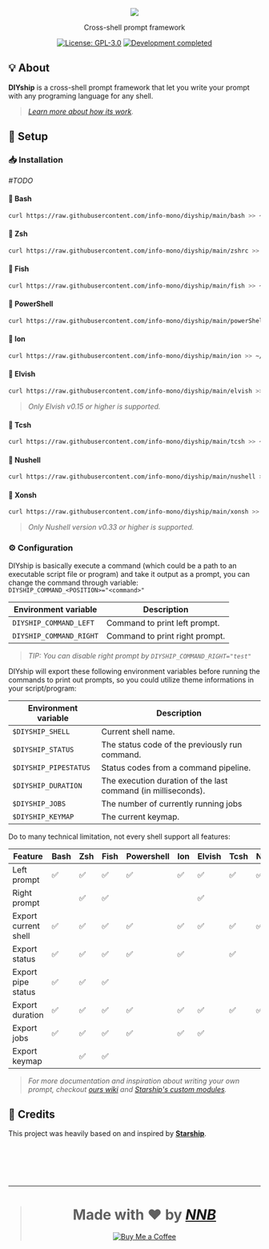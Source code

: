 <p align="center"><a href="https://www.figma.com/file/ivfF5xzAi1zioAkpDHbUyb/DIYship"><img src="https://user-images.githubusercontent.com/43980777/142657083-ec10c6a1-b34b-4517-9110-3d07f7263a63.png"></a></p>
<p align="center">Cross-shell prompt framework</p>
<p align="center">
  <a href="https://github.com/info-mono/diyship/blob/main/LICENSE"><img src="https://img.shields.io/github/license/info-mono/diyship?labelColor=383838&color=585858&style=for-the-badge" alt="License: GPL-3.0"></a>
  <a href="https://gist.github.com/NNBnh/9ef453aba3efce26046e0d3119dab5a7#development-completed"><img src="https://img.shields.io/badge/development-completed-%23585858.svg?labelColor=383838&style=for-the-badge&logoColor=FFFFFF" alt="Development completed"></a>
</p>

## 💡 About

**DIYship** is a cross-shell prompt framework that let you write your prompt with any programing language for any shell.

> _[Learn more about how its work](#%EF%B8%8F-configuration)._

## 🚀 Setup

### 📥 Installation

_#TODO_

#### 🐚 Bash

```sh
curl https://raw.githubusercontent.com/info-mono/diyship/main/bash >> ~/.bashrc
```

#### 🐚 Zsh

```sh
curl https://raw.githubusercontent.com/info-mono/diyship/main/zshrc >> ~/.zshrc
```

#### 🐚 Fish

```sh
curl https://raw.githubusercontent.com/info-mono/diyship/main/fish >> ~/.config/fish/config.fish
```

#### 🐚 PowerShell

```sh
curl https://raw.githubusercontent.com/info-mono/diyship/main/powerShell >> ~/.config/powershell/Microsoft.PowerShell_profile.ps1
```

#### 🐚 Ion

```sh
curl https://raw.githubusercontent.com/info-mono/diyship/main/ion >> ~/.config/ion/initrc
```

#### 🐚 Elvish

```sh
curl https://raw.githubusercontent.com/info-mono/diyship/main/elvish >> ~/.elvish/rc.elv
```

> _Only Elvish v0.15 or higher is supported._

#### 🐚 Tcsh

```sh
curl https://raw.githubusercontent.com/info-mono/diyship/main/tcsh >> ~/.tcshrc
```

#### 🐚 Nushell

```sh
curl https://raw.githubusercontent.com/info-mono/diyship/main/nushell >> ~/.config/nu/config.toml
```

#### 🐚 Xonsh

```sh
curl https://raw.githubusercontent.com/info-mono/diyship/main/xonsh >> ~/.xonshrc
```

> _Only Nushell version v0.33 or higher is supported._

### ⚙️ Configuration

DIYship is basically execute a command (which could be a path to an executable script file or program) and take it output as a prompt,
you can change the command through variable:<br>
`DIYSHIP_COMMAND_<POSITION>="<command>"`

| Environment variable    | Description                    |
| ----------------------- | ------------------------------ |
| `DIYSHIP_COMMAND_LEFT`  | Command to print left prompt.  |
| `DIYSHIP_COMMAND_RIGHT` | Command to print right prompt. |

> _TIP: You can disable right prompt by `DIYSHIP_COMMAND_RIGHT="test"`_

DIYship will export these following environment variables before running the commands to print out prompts,
so you could utilize theme informations in your script/program:

| Environment variable  | Description                                                   |
| --------------------- | ------------------------------------------------------------- |
| `$DIYSHIP_SHELL`      | Current shell name.                                           |
| `$DIYSHIP_STATUS`     | The status code of the previously run command.                |
| `$DIYSHIP_PIPESTATUS` | Status codes from a command pipeline.                         |
| `$DIYSHIP_DURATION`   | The execution duration of the last command (in milliseconds). |
| `$DIYSHIP_JOBS`       | The number of currently running jobs                          |
| `$DIYSHIP_KEYMAP`     | The current keymap.                                           |

Do to many technical limitation, not every shell support all features:

| Feature              | Bash | Zsh | Fish | Powershell | Ion | Elvish | Tcsh | Nushell | Xonsh |
| -------------------- | ---- | --- | ---- | ---------- | --- | ------ | ---- | ------- | ----- |
| Left prompt          | ✅   | ✅  | ✅   | ✅         | ✅  | ✅     | ✅   | ✅      | ✅    |
| Right prompt         |      | ✅  | ✅   |            |     | ✅     |      |         | ✅    |
| Export current shell | ✅   | ✅  | ✅   | ✅         | ✅  | ✅     | ✅   | ✅      | ✅    |
| Export status        | ✅   | ✅  | ✅   | ✅         | ✅  |        | ✅   |         | ✅    |
| Export pipe status   | ✅   | ✅  | ✅   |            |     |        |      |         |       |
| Export duration      | ✅   | ✅  | ✅   | ✅         | ✅  | ✅     | ✅   | ✅      | ✅    |
| Export jobs          | ✅   | ✅  | ✅   | ✅         | ✅  | ✅     |      |         | ✅    |
| Export keymap        |      | ✅  | ✅   |            |     |        |      |         |       |

> _For more documentation and inspiration about writing your own prompt, checkout [ours wiki](https://github.com/info-mono/diyship/wiki) and [Starship's custom modules](https://github.com/starship/starship/discussions/1252)._

## 💌 Credits

This project was heavily based on and inspired by [**Starship**](https://starship.rs).

<br><br><br><br>

---

> <h1 align="center">Made with ❤️ by <a href="https://github.com/NNBnh"><i>NNB</i></a></h1>
>
> <p align="center"><a href="https://www.buymeacoffee.com/nnbnh"><img src="https://img.shields.io/badge/buy_me_a_coffee%20-%23FFC387.svg?logo=buy-me-a-coffee&logoColor=333333&style=for-the-badge" alt="Buy Me a Coffee"></a></p>
